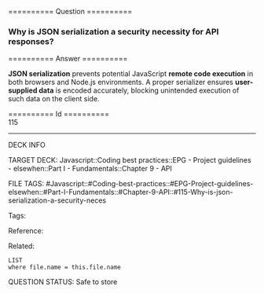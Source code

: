 ========== Question ==========  

### Why is JSON serialization a security necessity for API responses?  

========== Answer ==========  

**JSON serialization** prevents potential JavaScript **remote code execution** in both browsers and Node.js environments. A proper serializer ensures **user-supplied data** is encoded accurately, blocking unintended execution of such data on the client side.

========== Id ==========  
115

---

DECK INFO

TARGET DECK: Javascript::Coding best practices::EPG - Project guidelines - elsewhen::Part I - Fundamentals::Chapter 9 - API

FILE TAGS: #Javascript::#Coding-best-practices::#EPG-Project-guidelines-elsewhen::#Part-I-Fundamentals::#Chapter-9-API::#115-Why-is-json-serialization-a-security-neces

Tags:

Reference:

Related:

```dataview
LIST
where file.name = this.file.name
```

QUESTION STATUS: Safe to store
